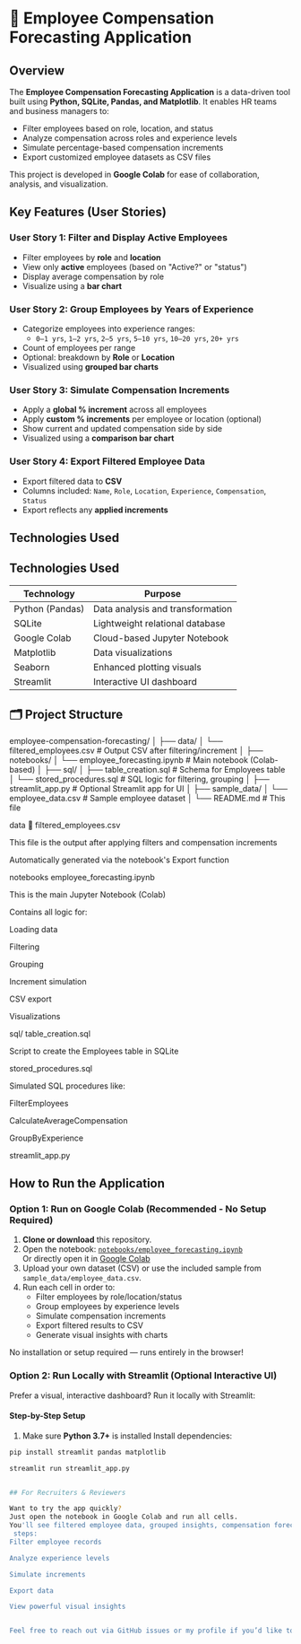 
# 💼 Employee Compensation Forecasting Application

## Overview

The **Employee Compensation Forecasting Application** is a data-driven tool built using **Python, SQLite, Pandas, and Matplotlib**. It enables HR teams and business managers to:

- Filter employees based on role, location, and status  
- Analyze compensation across roles and experience levels  
- Simulate percentage-based compensation increments  
- Export customized employee datasets as CSV files  

This project is developed in **Google Colab** for ease of collaboration, analysis, and visualization.



## Key Features (User Stories)

###  User Story 1: Filter and Display Active Employees
- Filter employees by **role** and **location**
- View only **active** employees (based on "Active?" or "status")
- Display average compensation by role
- Visualize using a **bar chart**

### User Story 2: Group Employees by Years of Experience
- Categorize employees into experience ranges:
  - `0–1 yrs`, `1–2 yrs`, `2–5 yrs`, `5–10 yrs`, `10–20 yrs`, `20+ yrs`
- Count of employees per range
- Optional: breakdown by **Role** or **Location**
- Visualized using **grouped bar charts**

### User Story 3: Simulate Compensation Increments
- Apply a **global % increment** across all employees
- Apply **custom % increments** per employee or location (optional)
- Show current and updated compensation side by side
- Visualized using a **comparison bar chart**

### User Story 4: Export Filtered Employee Data
- Export filtered data to **CSV**
- Columns included: `Name`, `Role`, `Location`, `Experience`, `Compensation`, `Status`
- Export reflects any **applied increments**


##  Technologies Used

## Technologies Used

| Technology        | Purpose                                  |
|-------------------|-------------------------------------------|
| Python (Pandas)   | Data analysis and transformation          |
| SQLite            | Lightweight relational database           |
| Google Colab      | Cloud-based Jupyter Notebook              |
| Matplotlib        | Data visualizations                       |
| Seaborn           | Enhanced plotting visuals                 |
| Streamlit         | Interactive UI dashboard                  |
            



## 🗂 Project Structure
employee-compensation-forecasting/
│
├── data/
│ └── filtered_employees.csv # Output CSV after filtering/increment
│
├── notebooks/
│ └── employee_forecasting.ipynb # Main notebook (Colab-based)
│
├── sql/
│ ├── table_creation.sql # Schema for Employees table
│ └── stored_procedures.sql # SQL logic for filtering, grouping
│
├── streamlit_app.py # Optional Streamlit app for UI
│
├── sample_data/
│ └── employee_data.csv # Sample employee dataset
│
└── README.md # This file



 data
📄 filtered_employees.csv

This file is the output after applying filters and compensation increments

Automatically generated via the notebook's Export function

notebooks
employee_forecasting.ipynb

This is the  main Jupyter Notebook (Colab)

Contains all logic for:

Loading data

Filtering

Grouping

Increment simulation

CSV export

Visualizations

sql/
table_creation.sql

Script to create the Employees table in SQLite

stored_procedures.sql

Simulated SQL procedures like:

FilterEmployees

CalculateAverageCompensation

GroupByExperience


streamlit_app.py


## How to Run the Application

### Option 1: Run on Google Colab (Recommended - No Setup Required)

1. **Clone or download** this repository.
2. Open the notebook: [`notebooks/employee_forecasting.ipynb`](notebooks/employee_forecasting.ipynb)  
   Or directly open it in [Google Colab](https://colab.research.google.com/)
3. Upload your own dataset (CSV) or use the included sample from `sample_data/employee_data.csv`.
4. Run each cell in order to:
   - Filter employees by role/location/status
   - Group employees by experience levels
   - Simulate compensation increments
   - Export filtered results to CSV
   - Generate visual insights with charts

 No installation or setup required — runs entirely in the browser!


### Option 2: Run Locally with Streamlit (Optional Interactive UI)

Prefer a visual, interactive dashboard? Run it locally with Streamlit:

####  Step-by-Step Setup

1. Make sure **Python 3.7+** is installed
 Install dependencies:

```bash
pip install streamlit pandas matplotlib

streamlit run streamlit_app.py


## For Recruiters & Reviewers

Want to try the app quickly?  
Just open the notebook in Google Colab and run all cells.  
You'll see filtered employee data, grouped insights, compensation forecasts, and downloadable CSV reports — all within 3 minutes.
 steps:
Filter employee records

Analyze experience levels

Simulate increments

Export data

View powerful visual insights


Feel free to reach out via GitHub issues or my profile if you’d like to discuss this project!
